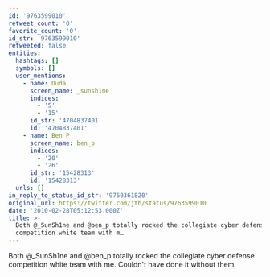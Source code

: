 ```yaml
---
id: '9763599010'
retweet_count: '0'
favorite_count: '0'
id_str: '9763599010'
retweeted: false
entities:
  hashtags: []
  symbols: []
  user_mentions:
    - name: Duda
      screen_name: _sunsh1ne
      indices:
        - '5'
        - '15'
      id_str: '4704837401'
      id: '4704837401'
    - name: Ben P
      screen_name: ben_p
      indices:
        - '20'
        - '26'
      id_str: '15428313'
      id: '15428313'
  urls: []
in_reply_to_status_id_str: '9760361820'
original_url: https://twitter.com/jth/status/9763599010
date: '2010-02-28T05:12:53.000Z'
title: >-
  Both @_SunSh1ne and @ben_p totally rocked the collegiate cyber defense
  competition white team with m…
---
```


Both @_SunSh1ne and @ben_p totally rocked the collegiate cyber defense competition white team with me. Couldn't have done it without them.
